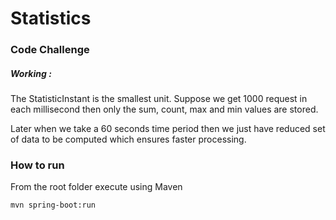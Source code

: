 # Statistics 
### Code Challenge

##### Working :

The StatisticInstant is the smallest unit. Suppose we get 1000 request in each millisecond then only the sum, count, max and min values are stored.

Later when we take a 60 seconds time period then we just have reduced set of data to be computed which ensures faster processing.


### How to run

From the root folder execute using Maven
```
mvn spring-boot:run
```
